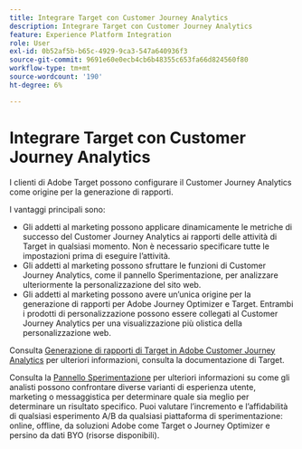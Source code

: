 ```yaml
---
title: Integrare Target con Customer Journey Analytics
description: Integrare Target con Customer Journey Analytics
feature: Experience Platform Integration
role: User
exl-id: 0b52af5b-b65c-4929-9ca3-547a640936f3
source-git-commit: 9691e60e0ecb4cb6b48355c653fa66d824560f80
workflow-type: tm+mt
source-wordcount: '190'
ht-degree: 6%

---
```


# Integrare Target con Customer Journey Analytics

I clienti di Adobe Target possono configurare il Customer Journey Analytics come origine per la generazione di rapporti.

I vantaggi principali sono:

* Gli addetti al marketing possono applicare dinamicamente le metriche di successo del Customer Journey Analytics ai rapporti delle attività di Target in qualsiasi momento. Non è necessario specificare tutte le impostazioni prima di eseguire l’attività.
* Gli addetti al marketing possono sfruttare le funzioni di Customer Journey Analytics, come il pannello Sperimentazione, per analizzare ulteriormente la personalizzazione del sito web.
* Gli addetti al marketing possono avere un’unica origine per la generazione di rapporti per Adobe Journey Optimizer e Target. Entrambi i prodotti di personalizzazione possono essere collegati al Customer Journey Analytics per una visualizzazione più olistica della personalizzazione web.

Consulta [Generazione di rapporti di Target in Adobe Customer Journey Analytics](https://experienceleague.adobe.com/it/docs/target/using/integrate/cja/target-reporting-in-cja) per ulteriori informazioni, consulta la documentazione di Target.

Consulta la [Pannello Sperimentazione](../analysis-workspace/c-panels/experimentation.md) per ulteriori informazioni su come gli analisti possono confrontare diverse varianti di esperienza utente, marketing o messaggistica per determinare quale sia meglio per determinare un risultato specifico. Puoi valutare l’incremento e l’affidabilità di qualsiasi esperimento A/B da qualsiasi piattaforma di sperimentazione: online, offline, da soluzioni Adobe come Target o Journey Optimizer e persino da dati BYO (risorse disponibili).
